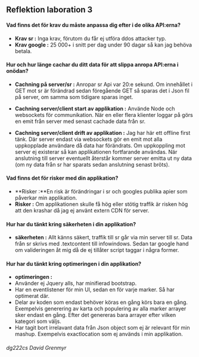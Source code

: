
## Reflektion laboration 3
#### Vad finns det för **krav** du måste anpassa dig efter i de olika API:erna?
*  **Krav sr :** Inga krav, förutom du får ej utföra ddos attacker typ.
*  **Krav google :** 25 000+ i snitt per dag under 90 dagar så kan jag behöva betala.  

#### Hur och hur länge **cachar** du ditt data för att slippa anropa API:erna i onödan?
*  **Cachning på server/sr :** Anropar sr Api var 20:e sekund. Om innehållet i GET mot sr är förändrad sedan föregående GET så sparas det i Json fil på server, om samma som tidigare sparas inget.

*  **Cachning server/client start av applikation :** Använde Node och websockets för communikation. När en eller flera klienter loggar på görs en emit från server med senast cachade data från sr.

*  **Cachning server/client drift av applikation :** Jag har här ett offline first tänk. Där server endast via websockets gör en emit mot alla uppkopplade användare då data har förändrats. Om uppkoppling mot server ej existerar så kan applikationen fortfarande användas. När anslutning till server eventuellt återstår kommer server emitta ut ny data (om ny data från sr har sparats sedan anslutning senast bröts).


#### Vad finns det för **risker** med din applikation?

*  **Risker :**En risk är förändringar i sr och googles publika apier som påverkar min applikation. 
* **Risker :** Om applikationen skulle få hög eller stötig traffik är risken hög att den krashar då jag ej använt extern CDN för server.

#### Hur har du tänkt kring **säkerheten** i din applikation?

*  **säkerheten :** Allt känns säkert, traffik till sr går via min server till sr. Data från sr skrivs med .textcontent till infowindows. Sedan tar google hand om valideringen åt mig då de ej tillåter script taggar i några former. 

#### Hur har du tänkt kring **optimeringen** i din applikation?

*  **optimeringen :**  
*  Använder ej Jquery alls, har minifierad bootstrap.
*  Har en eventlistener för min Ul, sedan en för varje marker. Så har optimerat där. 
*  Delar av koden som endast behöver köras en gång körs bara en gång. Exempelvis generering av karta och populering av alla marker arrayer sker endast en gång. Efter det genereras bara arrayer efter vilken kategori som väljs.
*  Har tagit bort irrelavant data från Json object som ej är relevant för min mashup. Exempelvis  exactlocation som ej används i min applikation.

###### dg222cs David Grenmyr
